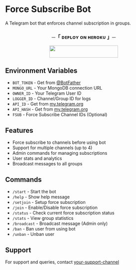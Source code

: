 # Force Subscribe Bot

A Telegram bot that enforces channel subscription in groups.

<h3 align="center">
    ─「 ᴅᴇᴩʟᴏʏ ᴏɴ ʜᴇʀᴏᴋᴜ 」─
</h3>

<p align="center"><a href="https://dashboard.heroku.com/new?template=https://github.com/IamElite/csncsfsub"> <img src="https://img.shields.io/badge/Deploy%20On%20Heroku-black?style=for-the-badge&logo=heroku" width="220" height="38.45"/></a></p>



## Environment Variables

- `BOT_TOKEN` - Get from [@BotFather](https://t.me/BotFather)
- `MONGO_URL` - Your MongoDB connection URL
- `OWNER_ID` - Your Telegram User ID
- `LOGGER_ID` - Channel/Group ID for logs
- `API_ID` - Get from [my.telegram.org](https://my.telegram.org)
- `API_HASH` - Get from [my.telegram.org](https://my.telegram.org)
- `FSUB` - Force Subscribe Channel IDs (Optional)

## Features
- Force subscribe to channels before using bot
- Support for multiple channels (up to 4)
- Admin commands for managing subscriptions
- User stats and analytics
- Broadcast messages to all groups

## Commands
- `/start` - Start the bot
- `/help` - Show help message
- `/setjoin` - Setup force subscription
- `/join` - Enable/Disable force subscription
- `/status` - Check current force subscription status
- `/stats` - View group statistics
- `/broadcast` - Broadcast message (Admin only)
- `/ban` - Ban user from using bot
- `/unban` - Unban user

## Support
For support and queries, contact [your-support-channel](https://t.me/your_support_channel)
